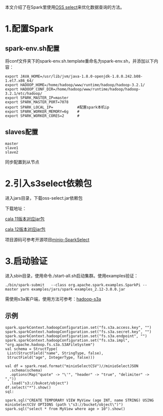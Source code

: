 本文介绍了在Spark里使用[OSS select](../Object-Storage-Service/Operation-Guide/Manage-Object/Select-Object.md)来优化数据查询的方法。

# 1.配置Spark

## spark-env.sh配置

将conf文件夹下的spark-env.sh.template重命名为spark-env.sh，并添加以下内容：

```
export JAVA_HOME=/usr/lib/jvm/java-1.8.0-openjdk-1.8.0.242.b08-1.el7.x86_64/
export HADOOP_HOME=/home/hadoop/www/runtime/hadoop/hadoop-3.2.1/
export HADOOP_CONF_DIR=/home/hadoop/www/runtime/hadoop/hadoop-3.2.1/etc/hadoop/
export SPARK_MASTER_IP=master
export SPARK_MASTER_PORT=7078
export SPARK_LOCAL_IP=           #配置spark本机ip
export SPARK_WORKER_MEMORY=6g    #
export SPARK_WORKER_CORES=2      #
```

## slaves配置

```
master
slave1
slave2
```

同步配置到从节点


# 2.引入s3select依赖包

进入jars目录，下载oss-select.jar依赖包

下载地址：

[cala 11版本对应jar包](https://cn-north-1-chenxue198.s3.cn-north-1.jdcloud-oss.com/spark-select_2.11-2.1.jar)

[cala 12版本对应jar包](https://cn-north-1-chenxue198.s3.cn-north-1.jdcloud-oss.com/spark-select_2.12-2.1.jar)

项目源码可参考开源项目[minio-SparkSelect](https://github.com/minio/spark-select)

# 3.启动验证

进入sbin目录，使用命令./start-all.sh启动集群。使用examples验证：

```
./bin/spark-submit   --class org.apache.spark.examples.SparkPi --master yarn examples/jars/spark-examples_2.12-3.0.0.jar
```

需使用s3a客户端，使用方法可参考：[hadoop-s3a]()

## 示例

```
spark.sparkContext.hadoopConfiguration.set("fs.s3a.access.key", "")
spark.sparkContext.hadoopConfiguration.set("fs.s3a.secret.key", "")
spark.sparkContext.hadoopConfiguration.set("fs.s3a.endpoint", "")
spark.sparkContext.hadoopConfiguration.set("fs.s3a.impl", "org.apache.hadoop.fs.s3a.S3AFileSystem")
val schema = StructType(
 List(StructField("name", StringType, false),
 StructField("age", IntegerType, false)))

val df = spark.read.format("minioSelectCSV")//minioSelectJSON
  .schema(schema)
  .options(Map("quote" -> "\'", "header" -> "true", "delimiter" -> ","))
  .load("s3://bukcet/object")
df.select("*").show()
sql:

spark.sql("CREATE TEMPORARY VIEW MyView (age INT, name STRING) USING minioSelectCSV OPTIONS (path \"s3://bucket/object\")")
spark.sql("select * from MyView where age > 10").show()
```
